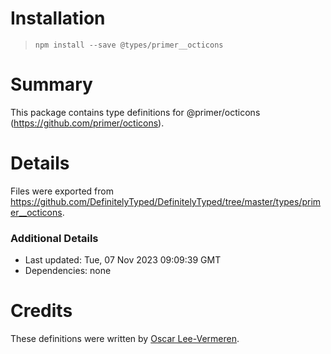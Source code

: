 # Installation
> `npm install --save @types/primer__octicons`

# Summary
This package contains type definitions for @primer/octicons (https://github.com/primer/octicons).

# Details
Files were exported from https://github.com/DefinitelyTyped/DefinitelyTyped/tree/master/types/primer__octicons.

### Additional Details
 * Last updated: Tue, 07 Nov 2023 09:09:39 GMT
 * Dependencies: none

# Credits
These definitions were written by [Oscar Lee-Vermeren](https://github.com/xiBread).
